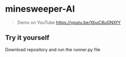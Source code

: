 # minesweeper-AI

>Demo on YouTube
https://youtu.be/XbuC8uGNXfY

## Try it yourself

Download repository and run the runner.py file
